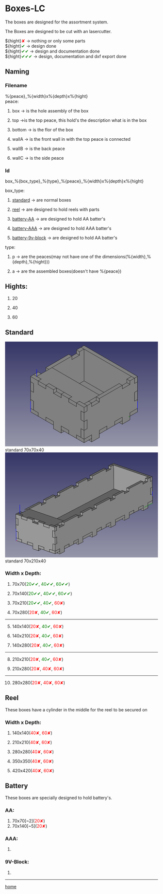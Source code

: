 [1]: ./img/70x70x40.png
[2]: ./img/70x210x40.png

# __Boxes-LC__  

The boxes are designed for the assortment system.

The Boxes are designed to be cut with an lasercutter.

${hight}<span style="color:red">✘</span> ->  nothing or only some parts  
${hight}<span style="color:green">✔</span> -> design done  
${hight}<span style="color:green">✔✔</span> -> design and documentation done  
${hight}<span style="color:green">✔✔✔</span> -> design, documentation and dxf export done

## __Naming__
### __Filename__
%{peace}\_%{width}x%{depth}x%{hight}  
peace:  

1) box      -> is the hole assembly of the box

2) top ->is the top peace, this hold's the description what is in the box

3) bottom -> is the flor of the box

4) wallA -> is the front wall in with the top peace is connected

5) wallB -> is the back peace

6) wallC -> is the side peace

### __Id__
box\_%{box\_type}\_%{type}\_%{peace}\_%{width}x%{depth}x%{hight}  

box\_type:

1) [standard](##Standard) -> are normal boxes

2) [reel](##Reel) -> are designed to hold reels with parts

3) [battery-AA](###AA) -> are designed to hold AA batter's

4) [battery-AAA](###AAA) -> are designed to hold AAA batter's

3) [battery-9v-block](###9V-Block) -> are designed to hold AA batter's  

type:

1) p -> are the peaces(may not have one of the dimensions(%{width},%{depth},%{hight}))

2) a -> are the assembled boxes(doesn't have %{peace})

## __Hights:__

1) 20

2) 40

3) 60

## __Standard__

![Image][1]  
standard 70x70x40  
![Image][2]  
standard 70x210x40  

### __Width x Depth:__

1) 70x70(<span style="color:green">20✔✔</span>, <span style="color:green">40✔✔</span>, <span style="color:green">60✔✔</span>)

2) 70x140(<span style="color:green">20✔✔</span>, <span style="color:green">40✔✔</span>, <span style="color:green">60✔✔</span>)

3) 70x210(<span style="color:green">20✔✔</span>, <span style="color:green">40✔</span>, <span style="color:red">60✘</span>)

4) 70x280(<span style="color:red">20✘</span>, <span style="color:green">40✔</span>, <span style="color:red">60✘</span>)


---


5) 140x140(<span style="color:red">20✘</span>, <span style="color:green">40✔</span>, <span style="color:red">60✘</span>)

6) 140x210(<span style="color:red">20✘</span>, <span style="color:green">40✔</span>, <span style="color:red">60✘</span>)

7) 140x280(<span style="color:red">20✘</span>, <span style="color:green">40✔</span>, <span style="color:red">60✘</span>)


---


8) 210x210(<span style="color:red">20✘</span>, <span style="color:green">40✔</span>, <span style="color:red">60✘</span>)

9) 210x280(<span style="color:red">20✘</span>, <span style="color:red">40✘</span>, <span style="color:red">60✘</span>)



---


10) 280x280(<span style="color:red">20✘</span>, <span style="color:red">40✘</span>, <span style="color:red">60✘</span>)

##  __Reel__

These boxes have a cylinder in the middle for the reel to be secured on


### __Width x Depth:__

1) 140x140(<span style="color:red">40✘</span>, <span style="color:red">60✘</span>)

2) 210x210(<span style="color:red">40✘</span>, <span style="color:red">60✘</span>)

3) 280x280(<span style="color:red">40✘</span>, <span style="color:red">60✘</span>)

4) 350x350(<span style="color:red">40✘</span>, <span style="color:red">60✘</span>)

5) 420x420(<span style="color:red">40✘</span>, <span style="color:red">60✘</span>)

##  __Battery__

These boxes are specially designed to hold battery's.

### __AA:__

1) 70x70\[~2\](<span style="color:red">20✘</span>)
2) 70x140\[~5\](<span style="color:red">20✘</span>)

### __AAA:__

1) 

### __9V-Block:__

1)  


---

[home](https://github.com/tobiasfalk/Assortment_System_Main_Page/blob/master/README.md)